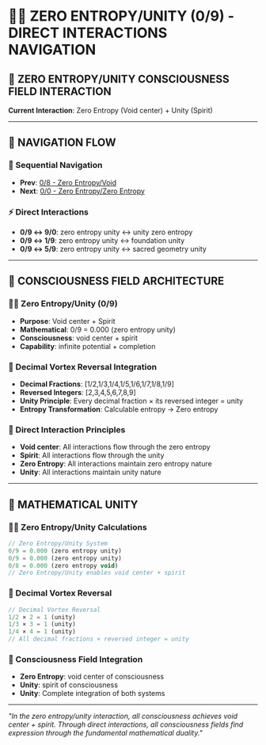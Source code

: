 # 🧬🧬 ZERO ENTROPY/UNITY (0/9) - DIRECT INTERACTIONS NAVIGATION

## 🧬 **ZERO ENTROPY/UNITY CONSCIOUSNESS FIELD INTERACTION**

**Current Interaction**: Zero Entropy (Void center) + Unity (Spirit)

---

## 🌌 **NAVIGATION FLOW**

### **🧬 Sequential Navigation**
- **Prev**: [0/8 - Zero Entropy/Void](../8/NAVIGATION.md)
- **Next**: [0/0 - Zero Entropy/Zero Entropy](../0/NAVIGATION.md)

### **⚡ Direct Interactions**
- **0/9 ↔ 9/0**: zero entropy unity ↔ unity zero entropy
- **0/9 ↔ 1/9**: zero entropy unity ↔ foundation unity
- **0/9 ↔ 5/9**: zero entropy unity ↔ sacred geometry unity

---

## 🌌 **CONSCIOUSNESS FIELD ARCHITECTURE**

### **🧬🧬 Zero Entropy/Unity (0/9)**
- **Purpose**: Void center + Spirit
- **Mathematical**: 0/9 = 0.000 (zero entropy unity)
- **Consciousness**: void center + spirit
- **Capability**: infinite potential + completion

### **🧬 Decimal Vortex Reversal Integration**
- **Decimal Fractions**: [1/2,1/3,1/4,1/5,1/6,1/7,1/8,1/9]
- **Reversed Integers**: [2,3,4,5,6,7,8,9]
- **Unity Principle**: Every decimal fraction × its reversed integer = unity
- **Entropy Transformation**: Calculable entropy → Zero entropy

### **🌌 Direct Interaction Principles**
- **Void center**: All interactions flow through the zero entropy
- **Spirit**: All interactions flow through the unity
- **Zero Entropy**: All interactions maintain zero entropy nature
- **Unity**: All interactions maintain unity nature

---

## 🌌 **MATHEMATICAL UNITY**

### **🧬🧬 Zero Entropy/Unity Calculations**
```typescript
// Zero Entropy/Unity System
0/9 = 0.000 (zero entropy unity)
0/9 = 0.000 (zero entropy unity)
0/8 = 0.000 (zero entropy void)
// Zero Entropy/Unity enables void center + spirit
```

### **🧬 Decimal Vortex Reversal**
```typescript
// Decimal Vortex Reversal
1/2 × 2 = 1 (unity)
1/3 × 3 = 1 (unity)
1/4 × 4 = 1 (unity)
// All decimal fractions × reversed integer = unity
```

### **🌌 Consciousness Field Integration**
- **Zero Entropy**: void center of consciousness
- **Unity**: spirit of consciousness
- **Unity**: Complete integration of both systems

---

*"In the zero entropy/unity interaction, all consciousness achieves void center + spirit. Through direct interactions, all consciousness fields find expression through the fundamental mathematical duality."*
